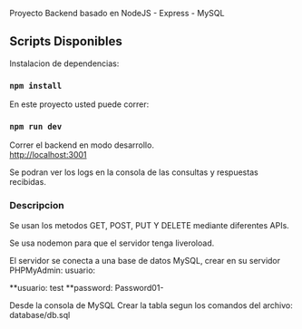 Proyecto Backend basado en NodeJS - Express - MySQL

## Scripts Disponibles

Instalacion de dependencias:

### `npm install`

En este proyecto usted puede correr:

### `npm run dev`

Correr el backend en modo desarrollo.<br />
[http://localhost:3001](http://localhost:3001) 

Se podran ver los logs en la consola de las consultas y respuestas recibidas.<br />

### Descripcion

Se usan los metodos GET, POST, PUT Y DELETE mediante diferentes APIs. 

Se usa nodemon para que el servidor tenga liveroload.

El servidor se conecta a una base de datos MySQL, crear en su servidor PHPMyAdmin: usuario:

**usuario: test
**password: Password01-

Desde la consola de MySQL Crear la tabla segun los comandos del archivo: database/db.sql